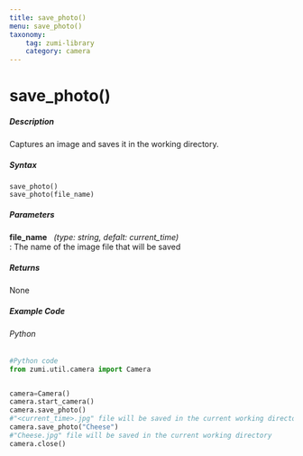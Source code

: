 ```yaml
---
title: save_photo()
menu: save_photo()
taxonomy:
    tag: zumi-library
    category: camera
---
```


# save_photo()

##### Description
Captures an image and saves it in the working directory.

##### Syntax
```save_photo()```<br />
```save_photo(file_name)```

##### Parameters
**file_name** &nbsp;&nbsp;_(type: string, defalt: current_time)_<br />
: The name of the image file that will be saved

##### Returns
None

##### Example Code
###### Python
```python
#Python code
from zumi.util.camera import Camera


camera=Camera()
camera.start_camera()
camera.save_photo() 
#"<current_time>.jpg" file will be saved in the current working directory
camera.save_photo("Cheese") 
#"Cheese.jpg" file will be saved in the current working directory
camera.close()

    
```